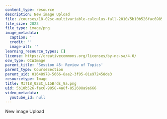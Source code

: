 ```yaml
---
content_type: resource
description: New image Upload
file: /courses/18-02sc-multivariable-calculus-fall-2010/5b10b526fac698584a8f852608a9a666_MIT18_02SC_L15Brds_9a.png
file_size: 2023
file_type: image/png
image_metadata:
  caption: ''
  credit: ''
  image-alt: ''
learning_resource_types: []
license: https://creativecommons.org/licenses/by-nc-sa/4.0/
ocw_type: OCWImage
parent_title: 'Session 45: Review of Topics'
parent_type: CourseSection
parent_uid: 01648978-5666-8ae2-3f95-81e972458de3
resourcetype: Image
title: MIT18_02SC_L15Brds_9a.png
uid: 5b10b526-fac6-9858-4a8f-852608a9a666
video_metadata:
  youtube_id: null
---
```

New image Upload